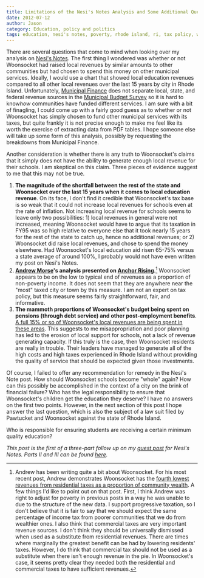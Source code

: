 ```yaml
---
title: Limitations of the Nesi's Notes Analysis and Some Additional Questions
date: 2012-07-12
author: Jason
category: Education, policy and politics
tags: education, nesi's notes, poverty, rhode island, ri, tax policy, woonsocket
---
```


There are several questions that come to mind when looking over my analysis on [Nesi's Notes][]. The first thing I wondered was whether or not Woonsocket had raised local revenues by similar amounts to other communities but had chosen to spend this money on other municipal services. Ideally, I would use a chart that showed local education revenues compared to all other local revenues over the last 15 years by city in Rhode Island. Unfortunately, [Municipal Finance][] does not separate local, state, and federal revenue sources in the [Municipal Budget Survey][] so it is hard to know*how* communities have funded different services. I am sure with a bit of finagling, I could come up with a fairly good guess as to whether or not Woonsocket has simply chosen to fund other municipal services with its taxes, but quite frankly it is not precise enough to make me feel like its worth the exercise of extracting data from PDF tables. I hope someone else will take up some form of this analysis, possibly by requesting the breakdowns from Municipal Finance.

Another consideration is whether there is any truth to Woonsocket's claims that it simply does not have the ability to generate enough local revenue for their schools. I am skeptical on this claim. Three pieces of evidence suggest to me that this may not be true.

1.  **The magnitude of the shortfall between the rest of the state and Woonsocket over the last 15 years when it comes to local education revenue**. On its face, I don't find it credible that Woonsocket's tax base is so weak that it could not increase local revenues for schools even at the rate of inflation. Not increasing local revenue for schools seems to leave only two possibilities: 1) local revenues in general were not increased, meaning Woonsocket would have to argue that its taxation in FY95 was so high relative to everyone else that it took nearly 15 years for the rest of the state to catch up, hence no additional revenues; or 2) Woonsocket did raise local revenues, and chose to spend the money elsewhere. Had Woonsocket's local education aid risen 65-75% versus a state average of around 100%, I probably would not have even written my post on Nesi's Notes.
2.  **[Andrew Morse][]'s analysis presented on [Anchor Rising][]**.[^1] Woonsocket appears to be on the low to typical end of revenues as a proportion of non-poverty income. It does not seem that they are anywhere near the "most" taxed city or town by this measure. I am not an expert on tax policy, but this measure seems fairly straightforward, fair, and informative.
3.  **The mammoth proportions of Woonsocket's budget being spent on pensions (through debt service) and other post-employment benefits**. [A full 15% or so of Woonsocket's local revenues are being spent in these areas][]. This suggests to me misappropriation and poor planning has led to the erosion of local support for schools, not a lack of revenue generating capacity. If this truly is the case, then Woonsocket residents are really in trouble. Their leaders have managed to generate all of the high costs and high taxes experienced in Rhode Island without providing the quality of service that should be expected given those investments.

Of course, I failed to offer any recommendation for remedy in the Nesi's Note post. How should Woonsocket schools become "whole" again? How can this possibly be accomplished in the context of a city on the brink of financial failure? Who has the legal responsibility to ensure that Woonsocket's children get the education they deserve? I have no answers on the first two points. However, in the next section of this post I hope answer the last question, which is also the subject of a law suit filed by Pawtucket and Woonsocket against the state of Rhode Island.

Who is responsible for ensuring students are receiving a certain minimum quality education?

*This post is the first of a three-part follow up on my [guest post][Nesi's Notes] for Nesi's Notes. Parts II and III can be found
[here][].*

[Nesi's Notes]: http://blogs.wpri.com/category/nesis-notes/
[Municipal Finance]: http://www.muni-info.ri.gov/
[Municipal Budget Survey]: http://www.muni-info.ri.gov/finances/municipal_budget_survey.php
[Andrew Morse]: https://twitter.com/#!/candrewmorse
[Anchor Rising]: http://www.anchorrising.com/barnacles/013927.html
[fourth lowest revenues from residential taxes as a proportion of
community wealth]: http://www.anchorrising.com/barnacles/014501.html
[A full 15% or so of Woonsocket's local revenues are being spent in
these areas]: http://blogs.reuters.com/muniland/2012/06/20/conservative-ideologues-arent-bankrupting-rhode-island/
[here]: http://blog.jasonpbecker.com/?p=224

[^1]: Andrew has been writing quite a bit about Woonsocket. For his most recent post, Andrew demonstrates Woonsocket has the [fourth lowest revenues from residential taxes as a proportion of community wealth][]. A few things I'd like to point out on that post. First, I think Andrew was right to adjust for poverty in previous posts in a way he was unable to due to the structure of the new data. I support progressive taxation, so I don't believe that it is fair to say that we should expect the same percentage of income tax from poorer communities that we do from wealthier ones. I also think that commercial taxes are very important revenue sources. I don't think they should be universally dismissed when used as a substitute from residential revenues. There are times where marginally the greatest benefit can be had by lowering residents' taxes. However, I do think that commercial tax should not be used as a substitute when there isn't enough revenue in the pie. In Woonsocket's case, it seems pretty clear they needed both the residential and commercial taxes to have sufficient revenues. 
